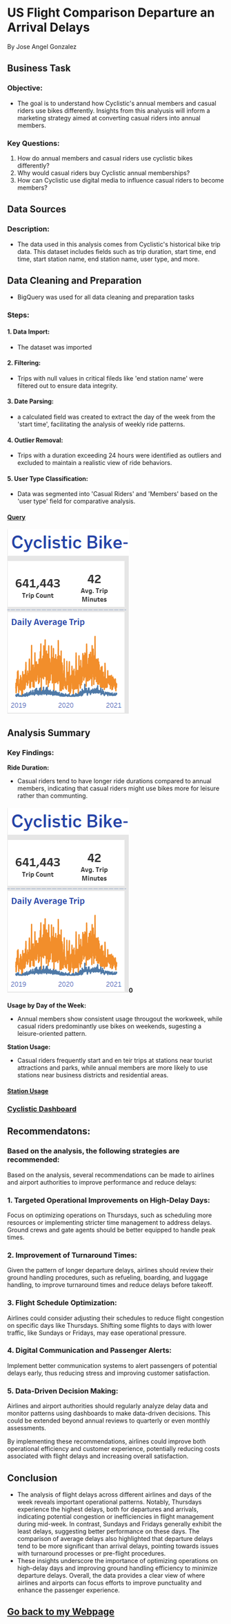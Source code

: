 # US Flight Comparison Departure an Arrival Delays
By Jose Angel Gonzalez

## Business Task
### Objective:
- The goal is to understand how Cyclistic's annual members and casual riders use bikes differently. Insights from this analyusis will inform a marketing strategy aimed at converting casual riders into annual members.

### Key Questions:
1. How do annual members and casual riders use cyclistic bikes differently?
2. Why would casual riders buy Cyclistic annual memberships?
3. How can Cyclistic use digital media to influence casual riders to become members?

## Data Sources
### Description:
- The data used in this analysis comes from Cyclistic's historical bike trip data. This dataset includes fields such as trip duration, start time, end time, start station name, end station name, user type, and more. 			        		

## Data Cleaning and Preparation
- BigQuery was used for all data cleaning and preparation tasks
### Steps:
#### 1. Data Import:
- The dataset was imported 
#### 2. Filtering:
- Trips with null values in critical fileds like 'end station name' were filtered out to ensure data integrity.
#### 3. Date Parsing:
- a calculated field was created to extract the day of the week from the 'start time', facilitating the analysis of weekly ride patterns.
#### 4. Outlier Removal:
- Trips with a duration exceeding 24 hours were identified as outliers and excluded to maintain a realistic view of ride behaviors.
#### 5. User Type Classification:
- Data was segmented into 'Casual Riders' and 'Members' based on the 'user type' field for comparative analysis.
#### [Query](flights_2013.sql)
![Execution Graph](https://github.com/Grandpa-3/Cyclistic/blob/401916d6feddfd60cf90ba3a868f119e50368b8b/RideDuration_UsageDaily.png)

## Analysis Summary
### Key Findings:

**Ride Duration:**
- Casual riders tend to have longer ride durations compared to annual members, indicating that casual riders might use bikes more for leisure rather than communting.
#### ![Execution Graph](https://github.com/Grandpa-3/Cyclistic/blob/401916d6feddfd60cf90ba3a868f119e50368b8b/RideDuration_UsageDaily.png)0

**Usage by Day of the Week:**
- Annual members show consistent usage througout the workweek, while casual riders predominantly use bikes on weekends, sugesting a leisure-oriented pattern.

**Station Usage:**
- Casual riders frequently start and en teir trips at stations near tourist attractions and parks, while annual members are more likely to use stations near business districts and residential areas.
#### [Station Usage](Images/StationUsage.png)

### [Cyclistic Dashboard](https://public.tableau.com/app/profile/jose.gonzalez.ramirez/viz/Cyclistic_17262131192190/CyclisticNY)


## Recommendatons:

### Based on the analysis, the following strategies are recommended:
Based on the analysis, several recommendations can be made to airlines and airport authorities to improve performance and reduce delays:

### 1. Targeted Operational Improvements on High-Delay Days:
Focus on optimizing operations on Thursdays, such as scheduling more resources or implementing stricter time management to address delays. Ground crews and gate agents should be better equipped to handle peak times.

### 2. Improvement of Turnaround Times:
Given the pattern of longer departure delays, airlines should review their ground handling procedures, such as refueling, boarding, and luggage handling, to improve turnaround times and reduce delays before takeoff.

### 3. Flight Schedule Optimization:
Airlines could consider adjusting their schedules to reduce flight congestion on specific days like Thursdays. Shifting some flights to days with lower traffic, like Sundays or Fridays, may ease operational pressure.

### 4. Digital Communication and Passenger Alerts:
Implement better communication systems to alert passengers of potential delays early, thus reducing stress and improving customer satisfaction.

### 5. Data-Driven Decision Making:
Airlines and airport authorities should regularly analyze delay data and monitor patterns using dashboards to make data-driven decisions. This could be extended beyond annual reviews to quarterly or even monthly assessments.

By implementing these recommendations, airlines could improve both operational efficiency and customer experience, potentially reducing costs associated with flight delays and increasing overall satisfaction.

## Conclusion
- The analysis of flight delays across different airlines and days of the week reveals important operational patterns. Notably, Thursdays experience the highest delays, both for departures and arrivals, indicating potential congestion or inefficiencies in flight management during mid-week. In contrast, Sundays and Fridays generally exhibit the least delays, suggesting better performance on these days. The comparison of average delays also highlighted that departure delays tend to be more significant than arrival delays, pointing towards issues with turnaround processes or pre-flight procedures.
- These insights underscore the importance of optimizing operations on high-delay days and improving ground handling efficiency to minimize departure delays. Overall, the data provides a clear view of where airlines and airports can focus efforts to improve punctuality and enhance the passenger experience.

## [Go back to my Webpage](https://grandpa-3.github.io/Jose_AGonzalez.github.io/)

